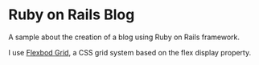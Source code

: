 # Ruby on Rails Blog

A sample about the creation of a blog using Ruby on Rails framework. 

I use [Flexbod Grid](http://flexboxgrid.com), a CSS grid system based on the flex display property.
